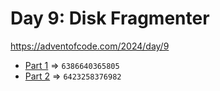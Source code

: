 # Day 9: Disk Fragmenter
https://adventofcode.com/2024/day/9

* [Part 1](./puzzle1.py) => `6386640365805`
* [Part 2](./puzzle2.py) => `6423258376982`

